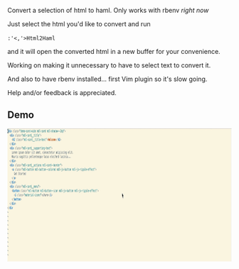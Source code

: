 Convert a selection of html to haml.  Only works with rbenv *right now*

Just select the html you'd like to convert and run

`:'<,'>Html2Haml`

and it will open the converted html in a new buffer for your convenience.

Working on making it unnecessary to have to select text to convert it.

And also to have rbenv installed... first Vim plugin so it's slow going.  

Help and/or feedback is appreciated.

Demo
------------
<img src='nownow.mov.gif' style='height:300px'/>

